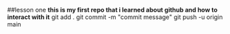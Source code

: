 ##lesson one
**this is my first repo that i learned about github and how to interact with it**
git add .
git commit -m "commit message"
git push -u origin main
